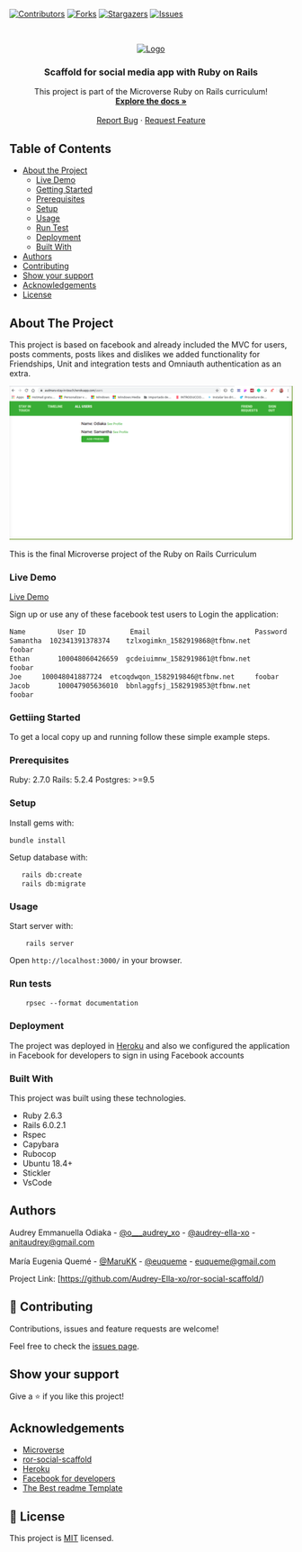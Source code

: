 <!--
*** Thanks for checking out this README Template. If you have a suggestion that would
*** make this better, please fork the repo and create a pull request or simply open
*** an issue with the tag "enhancement".
*** Thanks again! Now go create something AMAZING! :D
-->

<!-- PROJECT SHIELDS -->
<!--
*** I'm using markdown "reference style" links for readability.
*** Reference links are enclosed in brackets [ ] instead of parentheses ( ).
*** See the bottom of this document for the declaration of the reference variables
*** for contributors-url, forks-url, etc. This is an optional, concise syntax you may use.
*** https://www.markdownguide.org/basic-syntax/#reference-style-links
-->
[![Contributors][contributors-shield]][contributors-url]
[![Forks][forks-shield]][forks-url]
[![Stargazers][stars-shield]][stars-url]
[![Issues][issues-shield]][issues-url]

<!-- PROJECT LOGO -->
<br />
<p align="center">
  <a href="https://github.com/Audrey-Ella-xo/ror-social-scaffold">
    <img src="https://raw.githubusercontent.com/euqueme/toy-app/master/app/assets/images/mLogo.png" alt="Logo" width="80" height="80">
  </a>

  <h3 align="center">Scaffold for social media app with Ruby on Rails</h3>

  <p align="center">
    This project is part of the Microverse Ruby on Rails curriculum!
    <br />
    <a href="https://github.com/Audrey-Ella-xo/ror-social-scaffold"><strong>Explore the docs »</strong></a>
    <br />
    <br />
    <a href="https://github.com/Audrey-Ella-xo/ror-social-scaffold/issues">Report Bug</a>
    ·
    <a href="https://github.com/Audrey-Ella-xo/ror-social-scaffold/issues">Request Feature</a>
  </p>
</p>

<!-- TABLE OF CONTENTS -->
## Table of Contents

* [About the Project](#about-the-project)
  * [Live Demo](#live-demo)
  * [Getting Started](#getting-started)
  * [Prerequisites](#prerequisites)
  * [Setup](#setup)
  * [Usage](#usage)
  * [Run Test](#run-test)
  * [Deployment](#deployment)
  * [Built With](#built-with)
* [Authors](#authors)
* [Contributing](#contributing)
* [Show your support](#show-support)
* [Acknowledgements](#acknowledgements)
* [License](#license)

<!-- ABOUT THE PROJECT -->
## About The Project

This project is based on facebook and already included the MVC for users, posts comments, posts likes and dislikes we added functionality for Friendships, Unit and integration tests and Omniauth authentication as an extra.

[![Product Name Screen Shot][product-screenshot]](https://audmaru-stay-in-touch.herokuapp.com/)

This is the final Microverse project of the Ruby on Rails Curriculum

### Live Demo

[Live Demo](https://audmaru-stay-in-touch.herokuapp.com/)

Sign up or use any of these facebook test users to Login the application:

```
Name	    User ID	          Email	                         Password
Samantha  102341391378374	 tzlxogimkn_1582919868@tfbnw.net	 foobar
Ethan	    100048060426659	 gcdeiuimnw_1582919861@tfbnw.net	 foobar
Joe	    100048041887724	 etcoqdwqon_1582919846@tfbnw.net	 foobar
Jacob	    100047905636010	 bbnlaggfsj_1582919853@tfbnw.net	 foobar

```

### Gettiing Started

To get a local copy up and running follow these simple example steps.

### Prerequisites

Ruby: 2.7.0
Rails: 5.2.4
Postgres: >=9.5

### Setup

Install gems with:

```
bundle install
```

Setup database with:

```
   rails db:create
   rails db:migrate
```

### Usage

Start server with:

```
    rails server
```

Open `http://localhost:3000/` in your browser.

### Run tests

```
    rpsec --format documentation
```

### Deployment

The project was deployed in [Heroku](https://audmaru-stay-in-touch.herokuapp.com/) and also we configured the application in Facebook for developers to sign in using Facebook accounts

### Built With
This project was built using these technologies.
* Ruby 2.6.3
* Rails 6.0.2.1
* Rspec
* Capybara
* Rubocop
* Ubuntu 18.4+
* Stickler
* VsCode

<!-- CONTACT -->
## Authors

Audrey Emmanuella Odiaka - [@o___audrey_xo](https://twitter.com/o___audrey_xo) - [@audrey-ella-xo](https://github.com/audrey-ella-xo) - anitaudrey@gmail.com
<br />
<br />
María Eugenia Quemé - [@MaruKK](https://twitter.com/MaruKK) - [@euqueme](https://github.com/euqueme) - euqueme@gmail.com

Project Link: [https://github.com/Audrey-Ella-xo/ror-social-scaffold/)

## 🤝 Contributing

Contributions, issues and feature requests are welcome!

Feel free to check the [issues page](issues/).

## Show your support

Give a ⭐️ if you like this project!

<!-- ACKNOWLEDGEMENTS -->
## Acknowledgements
* [Microverse](https://www.microverse.org/)
* [ror-social-scaffold](https://github.com/microverseinc/ror-social-scaffold)
* [Heroku](https://www.heroku.com/)
* [Facebook for developers](https://developers.facebook.com/)
* [The Best readme Template](https://github.com/othneildrew/Best-README-Template)

<!-- LICENSE -->
## 📝 License

This project is [MIT](https://opensource.org/licenses/MIT) licensed.

<!-- MARKDOWN LINKS & IMAGES -->
<!-- https://www.markdownguide.org/basic-syntax/#reference-style-links -->
[contributors-shield]: https://img.shields.io/github/contributors/Audrey-Ella-xo/ror-social-scaffold.svg?style=flat-square
[contributors-url]: https://github.com/Audrey-Ella-xo/ror-social-scaffold/graphs/contributors
[forks-shield]: https://img.shields.io/github/forks/Audrey-Ella-xo/ror-social-scaffold.svg?style=flat-square
[forks-url]: https://github.com/Audrey-Ella-xo/ror-social-scaffold/network/members
[stars-shield]: https://img.shields.io/github/stars/Audrey-Ella-xo/ror-social-scaffold.svg?style=flat-square
[stars-url]: https://github.com/Audrey-Ella-xo/ror-social-scaffold/stargazers
[issues-shield]: https://img.shields.io/github/issues/Audrey-Ella-xo/ror-social-scaffold.svg?style=flat-square
[issues-url]: https://github.com/Audrey-Ella-xo/ror-social-scaffold/issues
[product-screenshot]: /app/assets/images/screenshot.png



